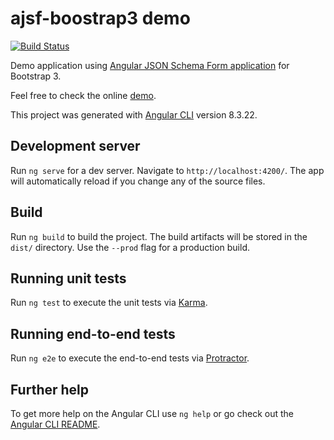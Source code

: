 # ajsf-boostrap3 demo

[![Build Status](https://travis-ci.com/hamzahamidi/ajsf-demo-bootstrap3.svg?branch=master)](https://travis-ci.com/hamzahamidi/ajsf-demo-bootstrap3)

Demo application using [Angular JSON Schema Form application](https://github.com/hamzahamidi/ajsf) for Bootstrap 3.

Feel free to check the online [demo](https://hamidihamza.com/ajsf-demo-bootstrap3).

This project was generated with [Angular CLI](https://github.com/angular/angular-cli) version 8.3.22.

## Development server

Run `ng serve` for a dev server. Navigate to `http://localhost:4200/`. The app will automatically reload if you change any of the source files.


## Build

Run `ng build` to build the project. The build artifacts will be stored in the `dist/` directory. Use the `--prod` flag for a production build.

## Running unit tests

Run `ng test` to execute the unit tests via [Karma](https://karma-runner.github.io).

## Running end-to-end tests

Run `ng e2e` to execute the end-to-end tests via [Protractor](http://www.protractortest.org/).

## Further help

To get more help on the Angular CLI use `ng help` or go check out the [Angular CLI README](https://github.com/angular/angular-cli/blob/master/README.md).

